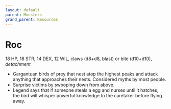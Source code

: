 ```yaml
---
layout: default
parent: Monsters
grand_parent: Resources
---
```


# Roc

18 HP, 18 STR, 14 DEX, 12 WIL, claws (d8+d8, blast) or bite (d10+d10), _detachment_

- Gargantuan birds of prey that nest atop the highest peaks and attack anything that approaches their nests. Considered myths by most people.
- Surprise victims by swooping down from above.
- Legend says that if someone steals a egg and nurses until it hatches, the bird will whisper powerful knowledge to the caretaker before flying away.

